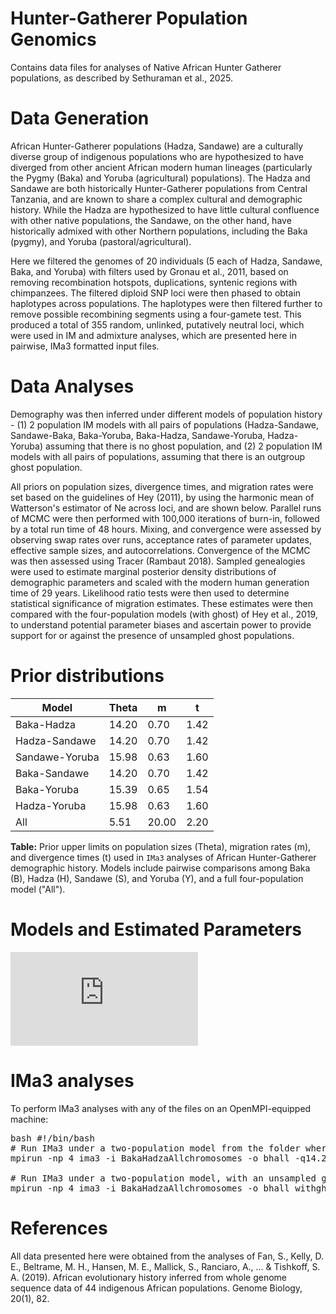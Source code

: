 # Hunter-Gatherer Population Genomics
Contains data files for analyses of Native African Hunter Gatherer populations, as described by Sethuraman et al., 2025.

# Data Generation
African Hunter-Gatherer populations (Hadza, Sandawe) are a culturally diverse group of indigenous populations who are hypothesized to have diverged from other ancient African modern human lineages (particularly the Pygmy (Baka) and Yoruba (agricultural) populations). The Hadza and Sandawe are both historically Hunter-Gatherer populations from Central Tanzania, and are known to share a complex cultural and demographic history. 
While the Hadza are hypothesized to have little cultural confluence with other native populations, the Sandawe, on the other hand, have historically admixed with other Northern populations, including the Baka (pygmy), and Yoruba (pastoral/agricultural).

Here we filtered the genomes of 20 individuals (5 each of Hadza, Sandawe, Baka, and Yoruba) with filters used by Gronau et al., 2011, based on removing recombination hotspots, duplications, syntenic regions with chimpanzees. The filtered diploid SNP loci were then phased to obtain haplotypes across populations. The haplotypes were then filtered further to remove possible recombining segments using a four-gamete test.
This produced a total of 355 random, unlinked, putatively neutral loci, which were used in IM and admixture analyses, which are presented here in pairwise, IMa3 formatted input files.

# Data Analyses
Demography was then inferred under different models of population history - (1) 2 population IM models with all pairs of populations (Hadza-Sandawe, Sandawe-Baka, Baka-Yoruba, Baka-Hadza, Sandawe-Yoruba, Hadza-Yoruba) assuming that there is no ghost population, and (2) 2 population IM models with all pairs of populations, assuming that there is an outgroup ghost population.

All priors on population sizes, divergence times, and migration rates were set based on the guidelines of Hey (2011), by using the harmonic mean of Watterson's estimator of Ne across loci, and are shown below. Parallel runs of MCMC were then performed with 100,000 iterations of burn-in, followed by a total run time of 48 hours. Mixing, and convergence were assessed by observing swap rates over runs, acceptance rates of parameter updates, effective sample sizes, and autocorrelations. Convergence of the MCMC was then assessed using Tracer (Rambaut 2018). Sampled genealogies were used to estimate marginal posterior density distributions of demographic parameters and scaled with the modern human generation time of 29 years. Likelihood ratio tests were then used to determine statistical significance of migration estimates. These estimates were then compared with the four-population models (with ghost) of Hey et al., 2019, to understand potential parameter biases and ascertain power to provide support for or against the presence of unsampled ghost populations. 

# Prior distributions 

| Model | Theta | m     | t    |
|-------|-------|-------|------|
| Baka-Hadza    | 14.20 | 0.70  | 1.42 |
| Hadza-Sandawe    | 14.20 | 0.70  | 1.42 |
| Sandawe-Yoruba    | 15.98 | 0.63  | 1.60 |
| Baka-Sandawe    | 14.20 | 0.70  | 1.42 |
| Baka-Yoruba    | 15.39 | 0.65  | 1.54 |
| Hadza-Yoruba    | 15.98 | 0.63  | 1.60 |
| All   |  5.51 | 20.00 | 2.20 |

**Table:** Prior upper limits on population sizes (Theta), migration rates (m), and divergence times (t) used in `IMa3` analyses of African Hunter-Gatherer demographic history. Models include pairwise comparisons among Baka (B), Hadza (H), Sandawe (S), and Yoruba (Y), and a full four-population model ("All").

# Models and Estimated Parameters

![africa_models_2pops.pdf](https://github.com/user-attachments/files/21374407/africa_models_2pops.pdf)

# IMa3 analyses
To perform IMa3 analyses with any of the files on an OpenMPI-equipped machine:

<pre lang="markdown">
bash #!/bin/bash 
# Run IMa3 under a two-population model from the folder where you have one of the files above in M (MCMC) mode
mpirun -np 4 ima3 -i BakaHadzaAllchromosomes -o bhall -q14.2 -m0.7 -t1.42 -b100000 -l48.0 -hn20 -ha0.97 -p235 -r25

# Run IMa3 under a two-population model, with an unsampled ghost population in M (MCMC mode)
mpirun -np 4 ima3 -i BakaHadzaAllchromosomes -o bhall_withghost -j1 -q14.2 -m0.7 -t1.42 -b100000 -l48.0 -hn20 -ha0.97 -p235 -r25
</pre>

# References
All data presented here were obtained from the analyses of Fan, S., Kelly, D. E., Beltrame, M. H., Hansen, M. E., Mallick, S., Ranciaro, A., ... & Tishkoff, S. A. (2019). African evolutionary history inferred from whole genome sequence data of 44 indigenous African populations. Genome Biology, 20(1), 82.
